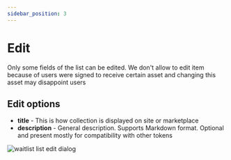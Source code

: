 ```yaml
---
sidebar_position: 3
---
```


# Edit

Only some fields of the list can be edited. We don't allow to edit item because of users were signed to receive
certain asset and changing this asset may disappoint users

## Edit options

- **title** - This is how collection is displayed on site or marketplace
- **description** - General description. Supports Markdown format. Optional and present mostly for compatibility with
  other tokens

![waitlist list edit dialog](/img/admin/mechanics-simple/wait-list/waitlist_list_edit_dialog.png)
